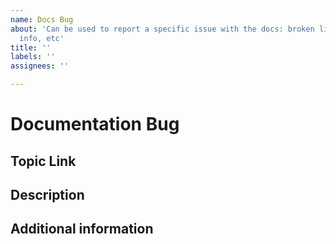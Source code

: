 ```yaml
---
name: Docs Bug
about: 'Can be used to report a specific issue with the docs: broken links, incorrect
  info, etc'
title: ''
labels: ''
assignees: ''

---
```

 
# Documentation Bug
 
## Topic Link
 
<!-- (REQUIRED) A link to the Page that needs a fix -->
 
## Description
 
<!-- (REQUIRED) What needs to be updated on this page? -->
 
## Additional information
 
<!-- (OPTIONAL) Is there anything else we need to know? -->
 
<!--
You can remove this section before you save the issue.

Thanks for taking the time to report this issue.  We may contact you here on Github with additional questions to better understand your request.
-->
